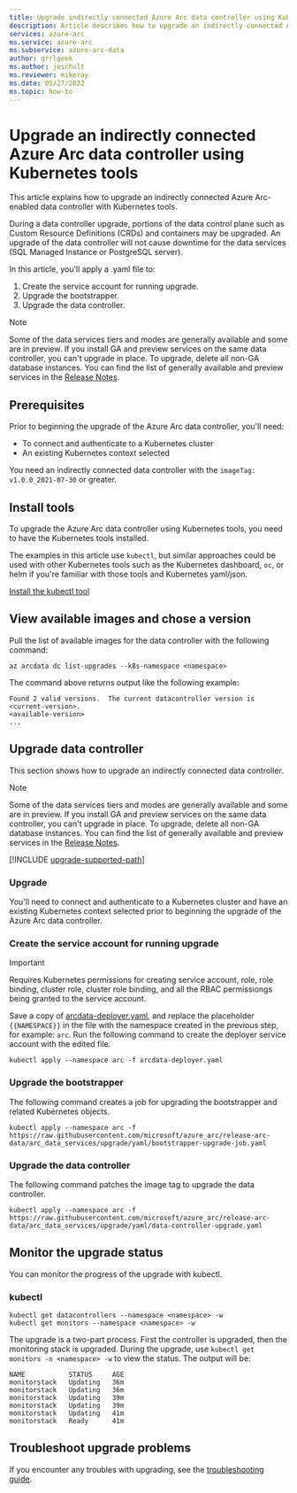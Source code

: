 ```yaml
---
title: Upgrade indirectly connected Azure Arc data controller using Kubernetes tools
description: Article describes how to upgrade an indirectly connected Azure Arc data controller using Kubernetes tools
services: azure-arc
ms.service: azure-arc
ms.subservice: azure-arc-data
author: grrlgeek
ms.author: jeschult
ms.reviewer: mikeray
ms.date: 05/27/2022
ms.topic: how-to
---
```


# Upgrade an indirectly connected Azure Arc data controller using Kubernetes tools

This article explains how to upgrade an indirectly connected Azure Arc-enabled data controller with Kubernetes tools.

During a data controller upgrade, portions of the data control plane such as Custom Resource Definitions (CRDs) and containers may be upgraded. An upgrade of the data controller will not cause downtime for the data services (SQL Managed Instance or PostgreSQL server).

In this article, you'll apply a .yaml file to:

1. Create the service account for running upgrade.
1. Upgrade the bootstrapper.
1. Upgrade the data controller.

> [!NOTE]
> Some of the data services tiers and modes are generally available and some are in preview.
> If you install GA and preview services on the same data controller, you can't upgrade in place.
> To upgrade, delete all non-GA database instances. You can find the list of generally available 
> and preview services in the [Release Notes](./release-notes.md).

## Prerequisites

Prior to beginning the upgrade of the Azure Arc data controller, you'll need:

- To connect and authenticate to a Kubernetes cluster
- An existing Kubernetes context selected

You need an indirectly connected data controller with the `imageTag: v1.0.0_2021-07-30` or greater.

## Install tools

To upgrade the Azure Arc data controller using Kubernetes tools, you need to have the Kubernetes tools installed.

The examples in this article use `kubectl`, but similar approaches could be used with other Kubernetes tools
such as the Kubernetes dashboard, `oc`, or helm if you're familiar with those tools and Kubernetes yaml/json.

[Install the kubectl tool](https://kubernetes.io/docs/tasks/tools/)

## View available images and chose a version

Pull the list of available images for the data controller with the following command:

```azurecli
az arcdata dc list-upgrades --k8s-namespace <namespace>
 ```

The command above returns output like the following example:

```output
Found 2 valid versions.  The current datacontroller version is <current-version>.
<available-version>
...
```

## Upgrade data controller

This section shows how to upgrade an indirectly connected data controller.

> [!NOTE]
> Some of the data services tiers and modes are generally available and some are in preview.
> If you install GA and preview services on the same data controller, you can't upgrade in place.
> To upgrade, delete all non-GA database instances. You can find the list of generally available 
> and preview services in the [Release Notes](./release-notes.md).

[!INCLUDE [upgrade-supported-path](includes/upgrade-supported-path.md)]


### Upgrade

You'll need to connect and authenticate to a Kubernetes cluster and have an existing Kubernetes context selected prior to beginning the upgrade of the Azure Arc data controller.


### Create the service account for running upgrade

   > [!IMPORTANT]
   > Requires Kubernetes permissions for creating service account, role, role binding, cluster role, cluster role binding, and all the RBAC permissiongs being granted to the service account.

Save a copy of [arcdata-deployer.yaml](https://raw.githubusercontent.com/microsoft/azure_arc/release-arc-data/arc_data_services/arcdata-deployer.yaml), and replace the placeholder `{{NAMESPACE}}` in the file with the namespace created in the previous step, for example: `arc`. Run the following command to create the deployer service account with the edited file.

```console
kubectl apply --namespace arc -f arcdata-deployer.yaml
```


### Upgrade the bootstrapper

The following command creates a job for upgrading the bootstrapper and related Kubernetes objects.

```console
kubectl apply --namespace arc -f https://raw.githubusercontent.com/microsoft/azure_arc/release-arc-data/arc_data_services/upgrade/yaml/bootstrapper-upgrade-job.yaml
```

### Upgrade the data controller

The following command patches the image tag to upgrade the data controller.

```console
kubectl apply --namespace arc -f https://raw.githubusercontent.com/microsoft/azure_arc/release-arc-data/arc_data_services/upgrade/yaml/data-controller-upgrade.yaml
```


## Monitor the upgrade status

You can monitor the progress of the upgrade with kubectl.

### kubectl

```console
kubectl get datacontrollers --namespace <namespace> -w
kubectl get monitors --namespace <namespace> -w
```

The upgrade is a two-part process. First the controller is upgraded, then the monitoring stack is upgraded. During the upgrade, use ```kubectl get monitors -n <namespace> -w``` to view the status. The output will be:

```output
NAME           STATUS     AGE
monitorstack   Updating   36m
monitorstack   Updating   36m
monitorstack   Updating   39m
monitorstack   Updating   39m
monitorstack   Updating   41m
monitorstack   Ready      41m
```

## Troubleshoot upgrade problems

If you encounter any troubles with upgrading, see the [troubleshooting guide](troubleshoot-guide.md).